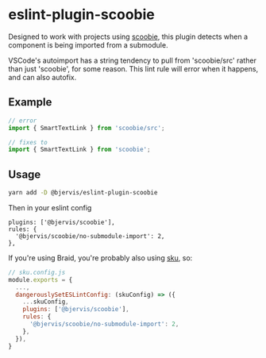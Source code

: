 # eslint-plugin-scoobie

Designed to work with projects using [scoobie](https://github.com/seek-oss/scoobie), this plugin detects when a component is being imported from a submodule.

VSCode's autoimport has a string tendency to pull from 'scoobie/src' rather than just 'scoobie', for some reason. This lint rule will error when it happens, and can also autofix.

## Example

```typescript
// error
import { SmartTextLink } from 'scoobie/src';

// fixes to
import { SmartTextLink } from 'scoobie';
```

## Usage

```bash
yarn add -D @bjervis/eslint-plugin-scoobie
```

Then in your eslint config

```
plugins: ['@bjervis/scoobie'],
rules: {
  '@bjervis/scoobie/no-submodule-import': 2,
},
```

If you're using Braid, you're probably also using [sku](https://github.com/seek-oss/sku), so:

```js
// sku.config.js
module.exports = {
  ...,
  dangerouslySetESLintConfig: (skuConfig) => ({
    ...skuConfig,
    plugins: ['@bjervis/scoobie'],
    rules: {
      '@bjervis/scoobie/no-submodule-import': 2,
    },
  }),
}
```
